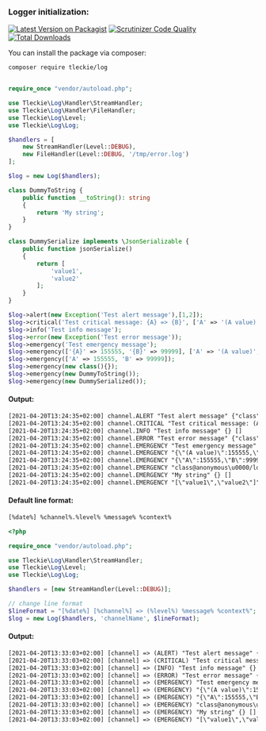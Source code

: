 ### Logger initialization:

[![Latest Version on Packagist](https://img.shields.io/packagist/v/tleckie/log.svg?style=flat-square)](https://packagist.org/packages/tleckie/log)
[![Scrutinizer Code Quality](https://scrutinizer-ci.com/g/teodoroleckie/log/badges/quality-score.png?b=master)](https://scrutinizer-ci.com/g/teodoroleckie/log/?branch=master)
[![Total Downloads](https://img.shields.io/packagist/dt/tleckie/log.svg?style=flat-square)](https://packagist.org/packages/tleckie/log)

You can install the package via composer:

```bash
composer require tleckie/log
```

```php

require_once "vendor/autoload.php";

use Tleckie\Log\Handler\StreamHandler;
use Tleckie\Log\Handler\FileHandler;
use Tleckie\Log\Level;
use Tleckie\Log\Log;

$handlers = [
    new StreamHandler(Level::DEBUG),
    new FileHandler(Level::DEBUG, '/tmp/error.log')
];

$log = new Log($handlers);

class DummyToString {
    public function __toString(): string
    {
        return 'My string';
    }
}

class DummySerialize implements \JsonSerializable {
    public function jsonSerialize()
    {
        return [
            'value1',
            'value2'
        ];
    }
}

$log->alert(new Exception('Test alert message'),[1,2]);
$log->critical('Test critical message: {A} => {B}', ['A' => '(A value)', 'B' => '(B value)']);
$log->info('Test info message');
$log->error(new Exception('Test error message'));
$log->emergency('Test emergency message');
$log->emergency(['{A}' => 155555, '{B}' => 99999], ['A' => '(A value)', 'B' => '(B value)']);
$log->emergency(['A' => 155555, 'B' => 99999]);
$log->emergency(new class(){});
$log->emergency(new DummyToString());
$log->emergency(new DummySerialized());
```

#### Output:

```txt
[2021-04-20T13:24:35+02:00] channel.ALERT "Test alert message" {"class":"Exception","message":"Test alert message","code":0,"file":"/log/index.php:34"} [1,2]
[2021-04-20T13:24:35+02:00] channel.CRITICAL "Test critical message: (A value) => (B value)" {} {"A":"(A value)","B":"(B value)"}
[2021-04-20T13:24:35+02:00] channel.INFO "Test info message" {} []
[2021-04-20T13:24:35+02:00] channel.ERROR "Test error message" {"class":"Exception","message":"Test error message","code":0,"file":"/log/index.php:37"} []
[2021-04-20T13:24:35+02:00] channel.EMERGENCY "Test emergency message" {} []
[2021-04-20T13:24:35+02:00] channel.EMERGENCY "{\"(A value)\":155555,\"(B value)\":99999}" {} {"A":"(A value)","B":"(B value)"}
[2021-04-20T13:24:35+02:00] channel.EMERGENCY "{\"A\":155555,\"B\":99999}" {} []
[2021-04-20T13:24:35+02:00] channel.EMERGENCY "class@anonymous\u0000/log/index.php:41$2" {} []
[2021-04-20T13:24:35+02:00] channel.EMERGENCY "My string" {} []
[2021-04-20T13:24:35+02:00] channel.EMERGENCY "[\"value1\",\"value2\"]" {} []
```

#### Default line format:

```txt
[%date%] %channel%.%level% %message% %context%
```

```php
<?php

require_once "vendor/autoload.php";

use Tleckie\Log\Handler\StreamHandler;
use Tleckie\Log\Level;
use Tleckie\Log\Log;

$handlers = [new StreamHandler(Level::DEBUG)];

// change line format
$lineFormat = "[%date%] [%channel%] => (%level%) %message% %context%";
$log = new Log($handlers, 'channelName', $lineFormat);
```

#### Output:

```txt
[2021-04-20T13:33:03+02:00] [channel] => (ALERT) "Test alert message" {"class":"Exception","message":"Test alert message","code":0,"file":"/log/index.php:34"} [1,2]
[2021-04-20T13:33:03+02:00] [channel] => (CRITICAL) "Test critical message: (A value) => (B value)" {} {"A":"(A value)","B":"(B value)"}
[2021-04-20T13:33:03+02:00] [channel] => (INFO) "Test info message" {} []
[2021-04-20T13:33:03+02:00] [channel] => (ERROR) "Test error message" {"class":"Exception","message":"Test error message","code":0,"file":"/log/index.php:37"} []
[2021-04-20T13:33:03+02:00] [channel] => (EMERGENCY) "Test emergency message" {} []
[2021-04-20T13:33:03+02:00] [channel] => (EMERGENCY) "{\"(A value)\":155555,\"(B value)\":99999}" {} {"A":"(A value)","B":"(B value)"}
[2021-04-20T13:33:03+02:00] [channel] => (EMERGENCY) "{\"A\":155555,\"B\":99999}" {} []
[2021-04-20T13:33:03+02:00] [channel] => (EMERGENCY) "class@anonymous\u0000/log/index.php:41$2" {} []
[2021-04-20T13:33:03+02:00] [channel] => (EMERGENCY) "My string" {} []
[2021-04-20T13:33:03+02:00] [channel] => (EMERGENCY) "[\"value1\",\"value2\"]" {} []
```